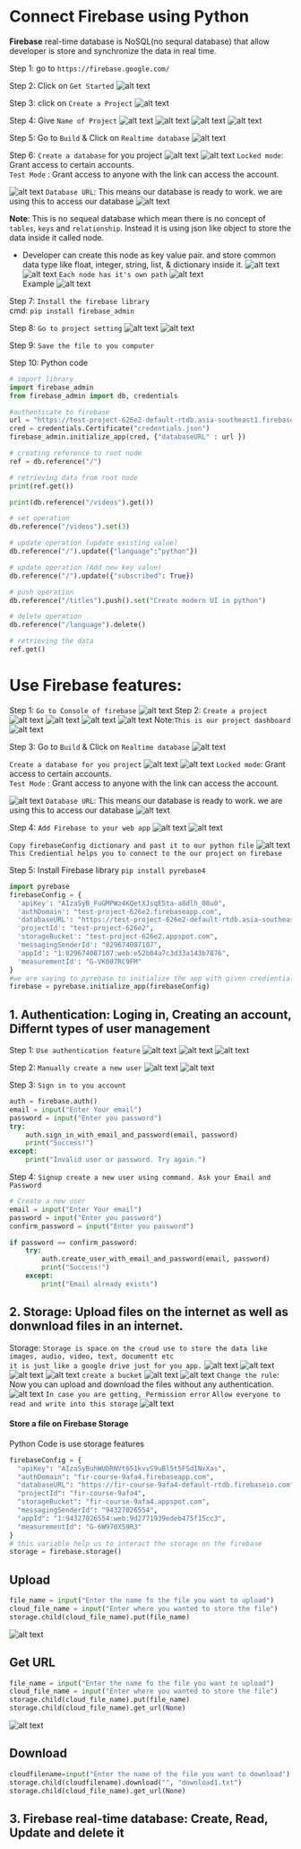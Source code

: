 # Connect Firebase using Python
__Firebase__ real-time database is NoSQL(no sequral database) that allow developer is store and synchronize the data in real time.

Step 1: go to `https://firebase.google.com/`

Step 2: Click on `Get Started`
![alt text](image-1.png)

Step 3: click on `Create a Project`
![alt text](image-2.png)

Step 4: Give `Name of Project`
![alt text](image-3.png)
![alt text](image-4.png)
![alt text](image-5.png)
![alt text](image-6.png)

Step 5: Go to `Build` & Click on `Realtime database`
![alt text](image-7.png)

Step 6: `Create a database` for you project
![alt text](image-8.png)
![alt text](image-9.png)
`Locked mode`: Grant access to certain accounts. <br>
`Test Mode` : Grant access to anyone with the link can access the account.

![alt text](image-10.png)
`Database URL`: This means our database is ready to work. we are using this to access our database
![alt text](image-11.png)

__Note__: This is no sequeal database which mean there is no concept of `tables`, `keys` and `relationship`. Instead it is using json like object to store the data inside it called node. 
* Developer can create this node as key value pair. and store common data type like float, integer, string, list, & dictionary inside it.
![alt text](image-12.png)
![alt text](image-13.png)
`Each node has it's own path`
![alt text](image-14.png) <br>
Example
![alt text](image-15.png)

Step 7: `Install the firebase library` <br>
cmd: `pip install firebase_admin`

Step 8: `Go to project setting`
![alt text](image-16.png)
![alt text](image-17.png)

Step 9: `Save the file to you computer`

Step 10: Python code
```python
# import library
import firebase_admin
from firebase_admin import db, credentials
```

```python
#authenticate to firebase
url = "https://test-project-626e2-default-rtdb.asia-southeast1.firebasedatabase.app/"
cred = credentials.Certificate("credentials.json")
firebase_admin.initialize_app(cred, {"databaseURL" : url })
```

```python
# creating reference to root node
ref = db.reference("/")
```

```python
# retrieving data from root node
print(ref.get())
```

```python
print(db.reference("/videos").get())
```

```python
# set operation
db.reference("/videos").set(3)

# update operation (update existing value)
db.reference("/").update({"language":"python"})

# update operation (Add new key value)
db.reference("/").update({"subscribed": True})

# push operation
db.reference("/titles").push().set("Create modern UI in python")

# delete operation
db.reference("/language").delete()

# retrieving the data 
ref.get()
```

# Use Firebase features: 
Step 1: `Go to Console of firebase`
![alt text](image-18.png)
Step 2: `Create a project`
![alt text](image-19.png)
![alt text](image-20.png)
![alt text](image-21.png)
![alt text](image-22.png)
Note:`This is our project dashboard`
![alt text](image-23.png)

Step 3: Go to `Build` & Click on `Realtime database`
![alt text](image-7.png)

`Create a database for you project`
![alt text](image-8.png)
![alt text](image-9.png)
`Locked mode`: Grant access to certain accounts. <br>
`Test Mode` : Grant access to anyone with the link can access the account.

![alt text](image-10.png)
`Database URL`: This means our database is ready to work. we are using this to access our database
![alt text](image-11.png)

Step 4: `Add Firebase to your web app`
![alt text](image-24.png)
![alt text](image-25.png)

`Copy firebaseConfig dictionary and past it to our python file`
![alt text](image-26.png)
`This Crediential helps you to connect to the our project on firebase`

Step 5: Install Firebase library `pip install pyrebase4`
```python
import pyrebase
firebaseConfig = {
  'apiKey': "AIzaSyB_FuGMPWz4KQetXJsqE5ta-a8dlh_08u0",
  'authDomain': "test-project-626e2.firebaseapp.com",
  'databaseURL': "https://test-project-626e2-default-rtdb.asia-southeast1.firebasedatabase.app",
  'projectId': "test-project-626e2",
  'storageBucket': "test-project-626e2.appspot.com",
  'messagingSenderId': "829674087107",
  'appId': "1:829674087107:web:e52b04a7c3d33a143b7876",
  'measurementId': "G-VK007RC9FM"
}
#we are saying to pyrebase to initialize the app with given crediential
firebase = pyrebase.initialize_app(firebaseConfig)
```
## 1. Authentication: Loging in, Creating an account, Differnt types of user management
Step 1: `Use authentication feature`
![alt text](image-27.png)
![alt text](image-28.png)
![alt text](image-29.png)

Step 2: `Manually create a new user`
![alt text](image-30.png)
![alt text](image-31.png)

Step 3: `Sign in to you account`
```python
auth = firebase.auth()
email = input("Enter Your email")
password = input("Enter you password")
try:
    auth.sign_in_with_email_and_password(email, password)
    print("Success!")
except:
    print("Invalid user or password. Try again.")
```
Step 4: `Signup create a new user using command. Ask your Email and Password`
```python
# Create a new user
email = input("Enter Your email")
password = input("Enter you password")
confirm_password = input("Enter you password")

if password == confirm_password:
    try:
        auth.create_user_with_email_and_password(email, password)
        print("Success!")
    except:
        print("Email already exists")
```


## 2. Storage: Upload files on the internet as well as donwnload files in an internet.
Storage: `Storage is space on the croud use to store the data like images, audio, video, text, documentt etc` <br>
`it is just like a google drive just for you app.`
![alt text](image-32.png)
![alt text](image-33.png)
![alt text](image-34.png)
![alt text](image-35.png)
`create a bucket`
![alt text](image-36.png)
![alt text](image-37.png)
`Change the rule`: Now you can upload and download the files without any authentication.
![alt text](image-38.png)
`In case you are getting, Permission error` `Allow everyone to read and write into this storage`
![alt text](image-39.png)

#### Store a file on Firebase Storage
Python Code is use storage features
```python
firebaseConfig = {
  "apiKey": "AIzaSyBuhWUbRNVt651kvvS9uBl5t5FSdINxXas",
  "authDomain": "fir-course-9afa4.firebaseapp.com",
  "databaseURL": "https://fir-course-9afa4-default-rtdb.firebaseio.com",
  "projectId": "fir-course-9afa4",
  "storageBucket": "fir-course-9afa4.appspot.com",
  "messagingSenderId": "94327026554",
  "appId": "1:94327026554:web:9d2771939edeb475f15cc3",
  "measurementId": "G-6W970X59R3"
}
# this variable help us to interact the storage on the firebase
storage = firebase.storage()
```
## Upload
```python
file_name = input("Enter the name fo the file you want to upload")
cloud_file_name = input("Enter where you wanted to store the file")
storage.child(cloud_file_name).put(file_name)
```
![alt text](image-40.png)

## Get URL
```python
file_name = input("Enter the name fo the file you want to upload")
cloud_file_name = input("Enter where you wanted to store the file")
storage.child(cloud_file_name).put(file_name)
storage.child(cloud_file_name).get_url(None)
```
![alt text](image-42.png)

## Download 
```python
cloudfilename=input("Enter the name of the file you want to download")
storage.child(cloudfilename).download("", "download1.txt")
storage.child(cloud_file_name).get_url(None)
```


## 3. Firebase real-time database: Create, Read, Update and delete it

